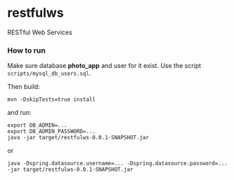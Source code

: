 # restfulws
RESTful Web Services

### How to run

Make sure database __photo_app__ and user for it exist. 
Use the script `scripts/mysql_db_users.sql`.

Then build:
```
mvn -DskipTests=true install
```
and run:
```
export DB_ADMIN=...
export DB_ADMIN_PASSWORD=...
java -jar target/restfulws-0.0.1-SNAPSHOT.jar
```
or
```
java -Dspring.datasource.username=... -Dspring.datasource.password=... -jar target/restfulws-0.0.1-SNAPSHOT.jar
```
